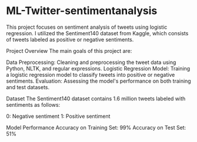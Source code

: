 # ML-Twitter-sentimentanalysis


This project focuses on sentiment analysis of tweets using logistic regression. I utilized the Sentiment140 dataset from Kaggle, which consists of tweets labeled as positive or negative sentiments.

Project Overview
The main goals of this project are:

Data Preprocessing: Cleaning and preprocessing the tweet data using Python, NLTK, and regular expressions.
Logistic Regression Model: Training a logistic regression model to classify tweets into positive or negative sentiments.
Evaluation: Assessing the model's performance on both training and test datasets.


Dataset
The Sentiment140 dataset contains 1.6 million tweets labeled with sentiments as follows:

0: Negative sentiment
1: Positive sentiment

Model Performance
Accuracy on Training Set: 99%
Accuracy on Test Set: 51%
